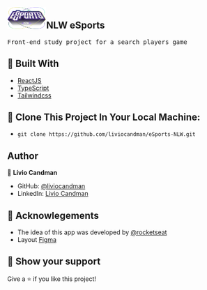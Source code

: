 <img align="left" src="https://github.com/liviocandman/eSports-NLW/blob/main/esports/web/src/assets/logo.svg" height="50"/>
<h2>NLW eSports</h2>

<pre>
Front-end study project for a search players game
</pre>

## 🧪 Built With

- [ReactJS](https://reactjs.org)
- [TypeScript](https://www.typescriptlang.org/)
- [Tailwindcss](https://tailwindcss.com/)

## 🚀 Clone This Project In Your Local Machine:

- `git clone https://github.com/liviocandman/eSports-NLW.git`

## Author

👤 **Lívio Candman**

- GitHub: [@liviocandman](https://github.com/liviocandman)
- LinkedIn: [Livio Candman](https://www.linkedin.com/in/liviocandman/)


## 📝 Acknowlegements

- The idea of this app was developed by [@rocketseat](https://github.com/rocketseat)
- Layout [Figma](https://www.figma.com/community/file/1150897317533332617)

## 🔖 Show your support

Give a ⭐️ if you like this project!
